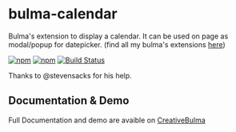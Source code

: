 # bulma-calendar
Bulma's extension to display a calendar. It can be used on page as modal/popup for datepicker.
(find all my bulma's extensions [here](https://wikiki.github.io/))

[![npm](https://img.shields.io/npm/v/bulma-calendar.svg)](https://www.npmjs.com/package/bulma-calendar)
[![npm](https://img.shields.io/npm/dm/bulma-calendar.svg)](https://www.npmjs.com/package/bulma-calendar)
[![Build Status](https://travis-ci.org/Wikiki/bulma-calendar.svg?branch=master)](https://travis-ci.org/Wikiki/bulma-calendar)

Thanks to @stevensacks for his help.

Documentation & Demo
---
Full Documentation and demo are avaible on [CreativeBulma](https://creativebulma.net/product/calendar/)
